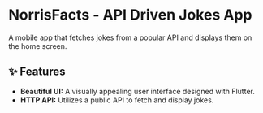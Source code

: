 # NorrisFacts - API Driven Jokes App
A mobile app that fetches jokes from a popular API and displays them on the home screen.

## ✨ Features
- **Beautiful UI:** A visually appealing user interface designed with Flutter.
- **HTTP API:** Utilizes a public API to fetch and display jokes.
